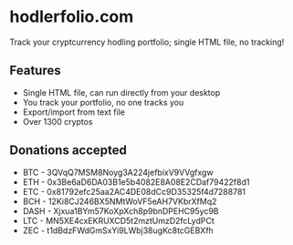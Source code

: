 # hodlerfolio.com
Track your cryptcurrency hodling portfolio; single HTML file, no tracking!



## Features
- Single HTML file, can run directly from your desktop
- You track your portfolio, no one tracks you
- Export/import from text file
- Over 1300 cryptos

## Donations accepted
- BTC - 3QVqQ7MSM8Noyg3A224jefbixV9VVgfxgw
- ETH - 0x3Be6aD6DA03B1e5b4082E8A08E2CDaf79422f8d1
- ETC - 0x81792efc25aa2AC4DE08dCc9D35325f4d7288781
- BCH - 12Ki8CJ246BX5NMtWoVF5eAH7VKbrXfMq2
- DASH - Xjxua1BYm57KoXpXch8p9bnDPEHC95yc9B
- LTC - MN5XE4cxEKRUXCD5t2mztUmzD2fcLydPCt
- ZEC - t1dBdzFWdGmSxYi9LWbj38ugKc8tcGEBXfh



